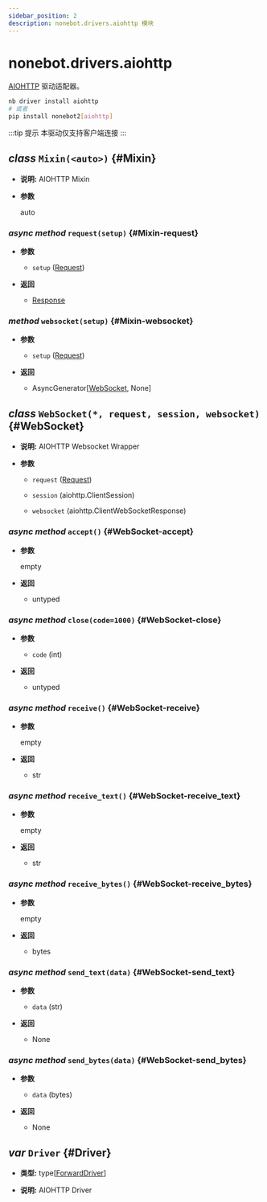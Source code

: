 ```yaml
---
sidebar_position: 2
description: nonebot.drivers.aiohttp 模块
---
```


# nonebot.drivers.aiohttp

[AIOHTTP](https://aiohttp.readthedocs.io/en/stable/) 驱动适配器。

```bash
nb driver install aiohttp
# 或者
pip install nonebot2[aiohttp]
```

:::tip 提示
本驱动仅支持客户端连接
:::

## _class_ `Mixin(<auto>)` {#Mixin}

- **说明:** AIOHTTP Mixin

- **参数**

  auto

### _async method_ `request(setup)` {#Mixin-request}

- **参数**

  - `setup` ([Request](index.md#Request))

- **返回**

  - [Response](index.md#Response)

### _method_ `websocket(setup)` {#Mixin-websocket}

- **参数**

  - `setup` ([Request](index.md#Request))

- **返回**

  - AsyncGenerator[[WebSocket](index.md#WebSocket), None]

## _class_ `WebSocket(*, request, session, websocket)` {#WebSocket}

- **说明:** AIOHTTP Websocket Wrapper

- **参数**

  - `request` ([Request](index.md#Request))

  - `session` (aiohttp.ClientSession)

  - `websocket` (aiohttp.ClientWebSocketResponse)

### _async method_ `accept()` {#WebSocket-accept}

- **参数**

  empty

- **返回**

  - untyped

### _async method_ `close(code=1000)` {#WebSocket-close}

- **参数**

  - `code` (int)

- **返回**

  - untyped

### _async method_ `receive()` {#WebSocket-receive}

- **参数**

  empty

- **返回**

  - str

### _async method_ `receive_text()` {#WebSocket-receive_text}

- **参数**

  empty

- **返回**

  - str

### _async method_ `receive_bytes()` {#WebSocket-receive_bytes}

- **参数**

  empty

- **返回**

  - bytes

### _async method_ `send_text(data)` {#WebSocket-send_text}

- **参数**

  - `data` (str)

- **返回**

  - None

### _async method_ `send_bytes(data)` {#WebSocket-send_bytes}

- **参数**

  - `data` (bytes)

- **返回**

  - None

## _var_ `Driver` {#Driver}

- **类型:** type[[ForwardDriver](index.md#ForwardDriver)]

- **说明:** AIOHTTP Driver
